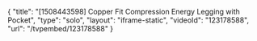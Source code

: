 {
    "title": "[1508443598] Copper Fit Compression Energy Legging with Pocket",
    "type": "solo",
    "layout": "iframe-static",
    "videoId": "123178588",
    "url": "\/tvpembed\/123178588"
}